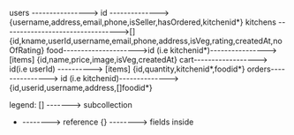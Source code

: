 users ----------------> id --------------> {username,address,email,phone,isSeller,hasOrdered,kitchenid*}
kitchens --------------------------------->[] {id,kname,userId,username,email,phone,address,isVeg,rating,createdAt,noOfRating}
food--------------------->id (i.e kitchenid*)---------------->[items] {id,name,price,image,isVeg,createdAt}
cart------------------> id(i.e userId) ----------> [items] {id,quantity,kitchenid*,foodid*}
orders---------------> id (i.e kitchenid)--------------> {id,userid,username,address,[]foodid*}


legend:
[] -------> subcollection
* --------> reference
{} --------> fields inside